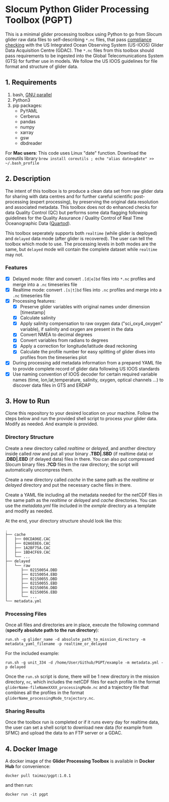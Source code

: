 # Slocum Python Glider Processing Toolbox (PGPT)

This is a minimal glider processing toolbox using Python to go from Slocum glider raw data files to self-describing `*.nc` files, that pass [compliance checking](https://compliance.ioos.us/index.html "compliance checking") with the US Integrated Ocean Observing System (US-IOOS) Glider Data Acquisition Centre (GDAC). The `*.nc` files from this toolbox should pass requirements to be ingested into the Global Telecomunications System (GTS) for further use in models. We follow the US IOOS guidelines for file format and structure of glider data.

## 1. Requirements

1. bash, [GNU parallel](https://www.gnu.org/software/parallel/)
2. Python3
3. pip packages:
	* PyYAML 
	* Cerberus
	* pandas
	* numpy
	* xarray
	* gsw
	* dbdreader

For **Mac users**: This code uses Linux "date" function. Download the coreutils library  `brew install coreutils ; echo "alias date=gdate" >> ~/.bash_profile`

## 2. Description 

The intent of this toolbox is to produce a clean data set from raw glider data for sharing with data centres and for further careful scientific post-processing (expert processing), by preserving the original data resolution and associated metadata. This toolbox does not do enhanced checks for data Quality Control (QC) but performs some data flagging following guidelines for the Quality Assurance / Quality Control of Real Time Oceanographic Data ([Quartod](https://ioos.noaa.gov/project/qartod/)). 

This toolbox seperately supports both `realtime` (while glider is deployed) and `delayed` data mode (after glider is recovered). The user can tell the toolbox which mode to use. The processing levels in both modes are the same, but `delayed` mode will contain the complete dataset while `realtime` may not.

### Features

- [x] Delayed mode: filter and convert `.[d|e]bd` files into `*.nc` profiles and merge into a `.nc` timeseries file
- [x] Realtime mode: convert `.[s|t]bd` files into `.nc` profiles and merge into a `.nc` timeseries file
- [x] Processing features:
	- [x] Preserve glider variables with original names under dimension [timestamp]
	- [x] Calculate salinity
	- [x] Apply salinity compensation to raw oxygen data ("sci_oxy4_oxygen" variable), if salinity and oxygen are present in the data
	- [x] Convert NMEA to decimal degrees 
	- [x] Convert variables from radians to degrees
	- [x] Apply a correction for longitude/latitude dead reckoning
	- [x] Calculate the profile number for easy splitting of glider dives into profiles from the timeseries plot
- [x] During processing add metadata information from a prepared YAML file to provide complete record of glider data following US IOOS standards
- [x] Use naming convention of IOOS decoder for certain required variable names (time, lon,lat,temperature, salinity, oxygen, optical channels ...) to discover data files in GTS and ERDAP
 
## 3. How to Run

Clone this repository to your desired location on your machine. Follow the steps below and run the provided shell script to process your glider data. Modify as needed. And example is provided.

### Directory Structure

Create a new directory called _realtime_ or _delayed_, and another directory inside called _raw_ and put all your binary **.TBD|.SBD** (if realtime data) or **.DBD|.EBD** (if delayed data) files in there.  You can also put compressed Slocum binary files **.?CD** files in the raw directory; the script will automatically uncompress them.

Create a new directory called _cache_ in the same path as the _realtime_ or _delayed_ directory and put the necessary cache files in there.

Create a YAML file including all the metadata needed for the netCDF files in the same path as the _realtime_ or _delayed_ and _cache_ directories.  You can use the _metadata.yml_ file included in the _exmple_ directory as a template and modify as needed.

At the end, your directory structure should look like this:

```
.
├── cache
│   ├── 00CDA96E.CAC
│   ├── 02A6E8E6.CAC
│   ├── 1A2BF75A.CAC
│   ├── 1BD4CF69.CAC
│   └── ...
├── delayed
│   └──	raw
│      ├── 02150054.DBD
│      ├── 02150054.EBD
│      ├── 02150055.DBD
│      ├── 02150055.EBD
│      ├── 02150056.DBD
│      ├── 02150056.EBD
│      └── ...
└── metadata.yml
```

### Processing Files
Once all files and directories are in place, execute the following command (**specify absolute path to the run directory**):

`run.sh -g glider_name -d absolute_path_to_mission_directory -m metadata_yaml_filename -p realtime_or_delayed`

For the included example:

`run.sh -g unit_334 -d /home/User/Github/PGPT/example -m metadata.yml -p delayed`

Once the `run.sh` script is done, there will be 1 new directory in the mission directory, `nc`, which includes the netCDF files for each profile in the format `gliderName-fileNameXXXX_processingMode.nc` and a trajectory file that combines all the profiles in the format `gliderName_processingMode_trajectory.nc`.

### Sharing Results

Once the toolbox run is completed or if it runs every day for realtime data, the user can set a shell script to download new data (for example from SFMC) and upload the data to an FTP server or a GDAC.


## 4. Docker Image

A docker image of the **Glider Processing Toolbox** is available in **Docker Hub** for convenience:

`docker pull taimaz/pgpt:1.0.1`

and then run:

`docker run -it pgpt`

